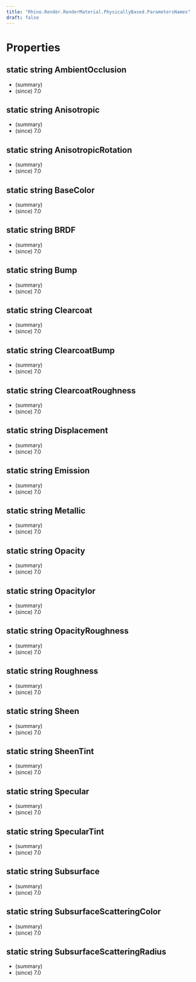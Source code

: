 ```yaml
---
title: "Rhino.Render.RenderMaterial.PhysicallyBased.ParametersNames"
draft: false
---
```


# Properties
## static string AmbientOcclusion
- (summary) 
- (since) 7.0
## static string Anisotropic
- (summary) 
- (since) 7.0
## static string AnisotropicRotation
- (summary) 
- (since) 7.0
## static string BaseColor
- (summary) 
- (since) 7.0
## static string BRDF
- (summary) 
- (since) 7.0
## static string Bump
- (summary) 
- (since) 7.0
## static string Clearcoat
- (summary) 
- (since) 7.0
## static string ClearcoatBump
- (summary) 
- (since) 7.0
## static string ClearcoatRoughness
- (summary) 
- (since) 7.0
## static string Displacement
- (summary) 
- (since) 7.0
## static string Emission
- (summary) 
- (since) 7.0
## static string Metallic
- (summary) 
- (since) 7.0
## static string Opacity
- (summary) 
- (since) 7.0
## static string OpacityIor
- (summary) 
- (since) 7.0
## static string OpacityRoughness
- (summary) 
- (since) 7.0
## static string Roughness
- (summary) 
- (since) 7.0
## static string Sheen
- (summary) 
- (since) 7.0
## static string SheenTint
- (summary) 
- (since) 7.0
## static string Specular
- (summary) 
- (since) 7.0
## static string SpecularTint
- (summary) 
- (since) 7.0
## static string Subsurface
- (summary) 
- (since) 7.0
## static string SubsurfaceScatteringColor
- (summary) 
- (since) 7.0
## static string SubsurfaceScatteringRadius
- (summary) 
- (since) 7.0
